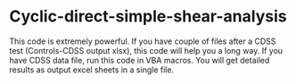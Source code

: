 # Cyclic-direct-simple-shear-analysis
This code is extremely powerful. If you have couple of files after a CDSS test (Controls-CDSS output xlsx), this code will help you a long way. If you have CDSS data file, run this code in VBA macros. You will get detailed results as output excel sheets in a single file.
